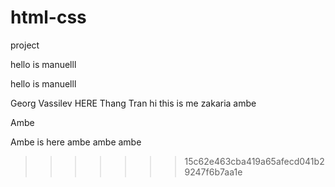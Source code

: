 # html-css
project


hello is manuelll



hello is manuelll

Georg Vassilev HERE
Thang Tran
hi this is me zakaria
ambe



Ambe


Ambe is here
ambe
ambe
ambe

>>>>>>> 15c62e463cba419a65afecd041b29247f6b7aa1e
